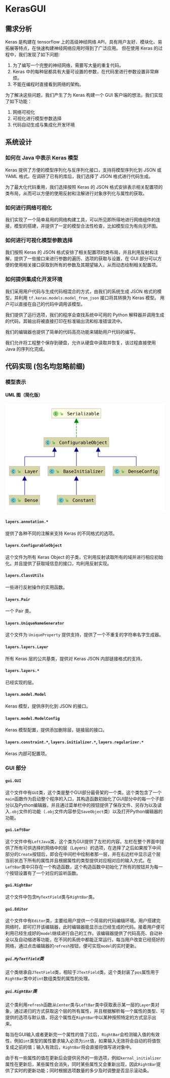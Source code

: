 # KerasGUI

## 需求分析

Keras 是构建在 tensorflow 上的高级神经网络 API，具有用户友好、模块化、易拓展等特点，在快速构建神经网络应用时得到了广泛应用。
但在使用 Keras 的过程中，我们发现了如下问题:

1. 为了编写一个完整的神经网络，需要写大量的重复代码。
2. Keras 中的每种层都具有大量可设置的参数，在代码里进行参数设置非常麻烦。
3. 不能在编程时直接看到网络的架构。

为了解决这些问题，我们产生了为 Keras 构建一个 GUI 客户端的想法，我们实现了如下功能：

1. 网络可视化
2. 可视化进行模型参数选择
3. 代码自动生成与集成化开发环境

## 系统设计

### 如何在 Java 中表示 Keras 模型

Keras 提供了方便的模型序列化与反序列化接口，支持将模型序列化到 JSON 或 YAML 格式。在调研了已有的库后，我们选择了 JSON 格式进行代码生成。

为了最大化代码重用，我们选择按照 Keras 的 JSON 格式安排表示相关配置项的类布局，从而可以方便的使用反射和注解进行对象序列化与属性的获取。

### 如何进行网络可视化

我们实现了一个简单易用的网络构建工具，可以所见即所得地进行网络组件的连接，模型的搭建，并提供了一定的模型合法性检查，比如模型应为有向无环图。

### 如何进行可视化模型参数选择

我们按照 Keras 的 JSON 格式安排了相关配置项的类布局，并且利用反射和注解，提供了一些接口来进行参数的遍历、选项的获取与设置，在 GUI 部分可以方便的使用相关接口获取到所有的参数及其期望输入，从而动态绘制相关配置项。

### 如何提供集成化开发环境

我们采用用户代码与生成代码相混合的方式，由我们的系统生成 JSON 格式的模型，并利用 `tf.keras.models.model_from_json` 接口将其转换为 Keras 模型。
用户可以直接在自己的代码中调用该模型。

我们提供了运行选项，我们的程序会查找系统中可用的 Python 解释器并调用生成的代码，其输出将被直接打印在标准输出流和标准错误流中。

我们的编辑器也提供了简单的代码高亮功能来辅助用户代码的编写。

我们允许将工程整个保存到硬盘，允许从硬盘中读取并恢复，该过程直接使用 Java 的序列化完成。

## 代码实现 (包名均忽略前缀)

### 模型表示

#### UML 图（简化版）

![](img/uml.png)

#### `layers.annotation.*`

提供了各种不同的注解来支持 Keras 的不同格式的选项。

#### `layers.ConfigurableObject`

这个文件为所有 Keras Object 的子类，它利用反射读取所有的域并进行相应初始化。并且提供了获取域信息的接口，均利用反射实现。

#### `layers.ClassUtils`

一些进行反射操作的实用函数。

#### `layers.Pair`

一个 Pair 类。

#### `layers.UniqueNameGenerator`

这个文件为 `UniqueProperty` 提供支持，提供了一个不重复的字符串名字生成器。

#### `layers.layers.Layer`

所有 Keras 层的公共基类，提供对 Keras JSON 内部链接格式的支持。

#### `layers.layers.*`

已经实现的层。

#### `layers.model.Model`

Keras 模型，提供序列化到 JSON 的接口。

#### `layers.model.ModelConfig`

Keras 模型配置，提供添加删除层，链接层的接口。

#### `layers.constraint.*`, `layers.initializer.*`, `layers.regularizer.*`

Keras 内部可配置项。

### GUI 部分

#### `gui.GUI`

这个文件中有`GUI`类，这个类是整个GUI部分最骨架的一个类。这个类包含了一个`main`函数作为启动整个程序的入口，其构造函数初始化了GUI部分中的每一个子部分以及Python编辑器，并且通过菜单栏中的按钮提供了保存文件、另存为以及读入`.obj`文件的功能（`.obj`文件内容参见`SaveObject`类）以及打开Python编辑器的功能。

#### `gui.LeftBar`

这个文件中有`LeftJava`类，这个类为GUI提供了左栏的内容。左栏在整个界面中提供了所有可供选择的网络中的层（Layers）的选项，在选择了之后如果按下中间部分的`Create`按钮后，即会在中间栏中绘制者那一层，并在右边栏中显示这个层当前状态下所有的属性并且根据属性的类型提供对应相对应的输入方式。在`LeftBar`类中只存在一个构造函数，这个构造函数中初始化了所有的按钮并为每一个按钮设置有了一个对应的监听函数。

#### `gui.RightBar`

这个文件中包含`MyTextField`类与`RightBar`类。

#### `gui.Editor`

这个文件中有`Editor`类，主要给用户提供一个简易的代码编辑环境。用户搭建完网络时，即可打开该编辑器，此时编辑器能显示出已经生成的代码。接着用户便可利用已经生成好的`model`继续进行自己的工作。该编辑器提供了代码高亮、自动补全以及自动缩进等功能，在不同的系统中都能正常运行。每当用户改变已经搭好的网络，通过点击编辑器的`refresh`按钮，便可实现`model`的实时更新。

##### `gui.MyTextfield`类

这个类继承自`JTextField`类，相较于`JTextField`类，这个类封装了`pos`属性用于`RightBar`类中对`int`数组类型的属性的处理。

##### `gui.RightBar`类

这个类利用`refresh`函数从`Center`类与`LeftBar`类中获取表示某一层的`Layer`类对象，通过递归的方式获取这个层的所有属性，并且根据解析每一个属性的类型、可提供的选项与默认值，将这个属性在`RightBar`中以某种按照特定的方式显示出来。

每当在GUI输入或者更新完一个属性的值了过后，`RightBar`会检测输入值的有效性，例如`int`类型的属性要求输入必须为`int`值，如果输入无效将会自动的将值恢复成之前的值；输入有效后，`RightBar`将会直接将值写进对象中。

由于有一些属性的值在更新后会提供另外的一些选项，例如`kernal_initializer`属性在更新后，某些属性会消失，同时某些属性又会重新出现，因此`RightBar`提供了实时的更新功能；同时根据选项数量的多少及时调整是否显示滚动条。


